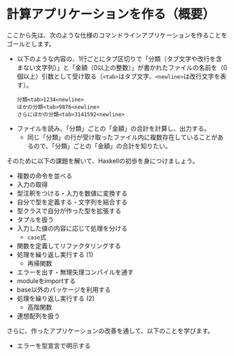 # 計算アプリケーションを作る（概要）

ここから先は、次のような仕様のコマンドラインアプリケーションを作ることをゴールとします。

- 以下のような内容の、1行ごとにタブ区切りで「分類（タブ文字や改行を含まない文字列）」と「金額（0以上の整数）」が書かれたファイルの名前を（0個以上）引数として受け取る（`<tab>`はタブ文字、`<newline>`は改行文字を表す）。  
  ```
  分類<tab>1234<newline>
  ほかの分類<tab>9876<newline>
  さらにほかの分類<tab>3141592<newline>
  ```
- ファイルを読み、「分類」ごとの「金額」の合計を計算し、出力する。
    - 同じ「分類」の行が受け取ったファイル内に複数存在していることがあるので、「分類」ごとの「金額」の合計を知りたい。

そのために以下の課題を解いて、Haskellの初歩を身につけましょう。

- 複数の命令を並べる
- 入力の取得
- 型注釈をつける・入力を数値に変換する
- 自分で型を定義する・文字列を結合する
- 型クラスで自分が作った型を拡張する
- タプルを扱う
- 入力した値の内容に応じて処理を分ける
    - `case`式
- 関数を定義してリファクタリングする
- 処理を繰り返し実行する (1)
    - 再帰関数
- エラーを出す・無理矢理コンパイルを通す
- moduleをimportする
- base以外のパッケージを利用する
- 処理を繰り返し実行する (2)
    - 高階関数
- 連想配列を扱う

さらに、作ったアプリケーションの改善を通して、以下のことを学びます。

- エラーを型宣言で明示する
